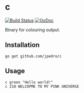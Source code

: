 # c

[![Build Status](https://travis-ci.org/jpedro/c.svg?branch=master)](https://travis-ci.org/jpedro/c)
[![GoDoc](https://godoc.org/github.com/jpedro/c?status.svg)](https://godoc.org/github.com/jpedro/c)

Binary for colouring output.


## Installation

	go get github.com/jpedro/c

## Usage

	c green "Hello world!"
	c 210 WELCOPME TO MY PINK UNIVERSE
